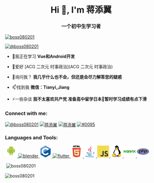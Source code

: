 <h1 align="center">Hi 👋, I'm 蒋添翼</h1>
<h3 align="center">一个初中生学习者</h3>

<p align="left"> <a href="https://github.com/ryo-ma/github-profile-trophy"><img src="https://github-profile-trophy.vercel.app/?username=boss080201" alt="boss080201" /></a> </p>

<p align="left"> <a href="https://twitter.com/@boss080201" target="blank"><img src="https://img.shields.io/twitter/follow/@boss080201?logo=twitter&style=for-the-badge" alt="@boss080201" /></a> </p>

- 🌱我正在学习 **Vue和Android开发**

- 🍿爱好 [ACG 二次元 时事政治](ACG 二次元 时事政治)

- 💬询问我？ **我几乎什么也不会，但还是会尽力解答您的疑惑**

- 📫找到我 **微信：Tianyi_Jiang**

- ⚡一些杂谈 **我不太喜欢共产党 准备高中留学日本🏅暂时学习成绩有点下滑**

<h3 align="left">Connect with me:</h3>
<p align="left">
<a href="https://twitter.com/@boss080201" target="blank"><img align="center" src="https://raw.githubusercontent.com/rahuldkjain/github-profile-readme-generator/master/src/images/icons/Social/twitter.svg" alt="@boss080201" height="30" width="40" /></a>
<a href="https://fb.com/蒋添翼" target="blank"><img align="center" src="https://raw.githubusercontent.com/rahuldkjain/github-profile-readme-generator/master/src/images/icons/Social/facebook.svg" alt="蒋添翼" height="30" width="40" /></a>
<a href="https://instagram.com/jiangtianyi080201" target="blank"><img align="center" src="https://raw.githubusercontent.com/rahuldkjain/github-profile-readme-generator/master/src/images/icons/Social/instagram.svg" alt="蒋添翼" height="30" width="40" /></a>
<a href="https://discord.gg/#0095" target="blank"><img align="center" src="https://raw.githubusercontent.com/rahuldkjain/github-profile-readme-generator/master/src/images/icons/Social/discord.svg" alt="#0095" height="30" width="40" /></a>
</p>

<h3 align="left">Languages and Tools:</h3>
<p align="left"> <a href="https://developer.android.com" target="_blank" rel="noreferrer"> <img src="https://raw.githubusercontent.com/devicons/devicon/master/icons/android/android-original-wordmark.svg" alt="android" width="40" height="40"/> </a> <a href="https://www.blender.org/" target="_blank" rel="noreferrer"> <img src="https://download.blender.org/branding/community/blender_community_badge_white.svg" alt="blender" width="40" height="40"/> </a> <a href="https://www.cprogramming.com/" target="_blank" rel="noreferrer"> <img src="https://raw.githubusercontent.com/devicons/devicon/master/icons/c/c-original.svg" alt="c" width="40" height="40"/> </a> <a href="https://flutter.dev" target="_blank" rel="noreferrer"> <img src="https://www.vectorlogo.zone/logos/flutterio/flutterio-icon.svg" alt="flutter" width="40" height="40"/> </a> <a href="https://www.w3.org/html/" target="_blank" rel="noreferrer"> <img src="https://raw.githubusercontent.com/devicons/devicon/master/icons/html5/html5-original-wordmark.svg" alt="html5" width="40" height="40"/> </a> <a href="https://www.java.com" target="_blank" rel="noreferrer"> <img src="https://raw.githubusercontent.com/devicons/devicon/master/icons/java/java-original.svg" alt="java" width="40" height="40"/> </a> <a href="https://developer.mozilla.org/en-US/docs/Web/JavaScript" target="_blank" rel="noreferrer"> <img src="https://raw.githubusercontent.com/devicons/devicon/master/icons/javascript/javascript-original.svg" alt="javascript" width="40" height="40"/> </a> <a href="https://www.linux.org/" target="_blank" rel="noreferrer"> <img src="https://raw.githubusercontent.com/devicons/devicon/master/icons/linux/linux-original.svg" alt="linux" width="40" height="40"/> </a> <a href="https://www.nginx.com" target="_blank" rel="noreferrer"> <img src="https://raw.githubusercontent.com/devicons/devicon/master/icons/nginx/nginx-original.svg" alt="nginx" width="40" height="40"/> </a> <a href="https://www.php.net" target="_blank" rel="noreferrer"> <img src="https://raw.githubusercontent.com/devicons/devicon/master/icons/php/php-original.svg" alt="php" width="40" height="40"/> </a>

<p>&nbsp;<img align="center" src="https://github-readme-stats.vercel.app/api?username=boss080201&show_icons=true&locale=en" alt="boss080201" /></p>

<p><img align="center" src="https://github-readme-streak-stats.herokuapp.com/?user=boss080201&" alt="boss080201" /></p>

